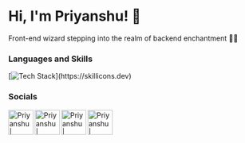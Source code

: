 # Hi, I'm Priyanshu! 👋

Front-end wizard stepping into the realm of backend enchantment 👩‍💻 

### Languages and Skills

[![Tech Stack](https://skillicons.dev/icons?i=js,html,css,react,nodejs,tailwind,wordpress,php,)](https://skillicons.dev)

### Socials
<a href='https://www.linkedin.com/in/priyanshuchaudhary53/'><img align='left' alt='Priyanshu | LinkedIn' width='50px' src='https://camo.githubusercontent.com/c8a9c5b414cd812ad6a97a46c29af67239ddaeae08c41724ff7d945fb4c047e5/68747470733a2f2f6564656e742e6769746875622e696f2f537570657254696e7949636f6e732f696d616765732f7376672f6c696e6b6564696e2e737667'></a>
<a href='https://www.instagram.com/priyanshuchaudhary53/'><img align='left' alt='Priyanshu | Instagram' width='50px' src='https://camo.githubusercontent.com/c9dacf0f25a1489fdbc6c0d2b41cda58b77fa210a13a886d6f99e027adfbd358/68747470733a2f2f6564656e742e6769746875622e696f2f537570657254696e7949636f6e732f696d616765732f7376672f696e7374616772616d2e737667'></a>
<a href='https://twitter.com/priyanshuch53'><img align='left' alt='Priyanshu | Twitter' width='50px' src='https://camo.githubusercontent.com/35b0b8bfbd8840f35607fb56ad0a139047fd5d6e09ceb060c5c6f0a5abd1044c/68747470733a2f2f6564656e742e6769746875622e696f2f537570657254696e7949636f6e732f696d616765732f7376672f747769747465722e737667'></a>
<a href='https://www.facebook.com/priyanshuchaudhary53/'><img align='left' alt='Priyanshu | Facebook' width='50px' src='https://camo.githubusercontent.com/8f245234577766478eaf3ee72b0615e99bb9ef3eaa56e1c37f75692811181d5c/68747470733a2f2f6564656e742e6769746875622e696f2f537570657254696e7949636f6e732f696d616765732f7376672f66616365626f6f6b2e737667'></a>


<!---
priyanshuchaudhary53/priyanshuchaudhary53 is a ✨ special ✨ repository because its `README.md` (this file) appears on your GitHub profile.
You can click the Preview link to take a look at your changes.
--->
